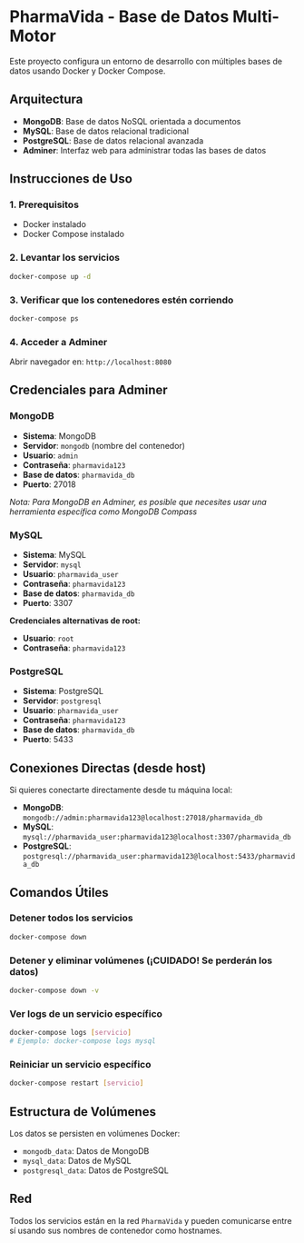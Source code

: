 # PharmaVida - Base de Datos Multi-Motor

Este proyecto configura un entorno de desarrollo con múltiples bases de datos usando Docker y Docker Compose.

## Arquitectura

- **MongoDB**: Base de datos NoSQL orientada a documentos
- **MySQL**: Base de datos relacional tradicional
- **PostgreSQL**: Base de datos relacional avanzada
- **Adminer**: Interfaz web para administrar todas las bases de datos

## Instrucciones de Uso

### 1. Prerequisitos
- Docker instalado
- Docker Compose instalado

### 2. Levantar los servicios
```bash
docker-compose up -d
```

### 3. Verificar que los contenedores estén corriendo
```bash
docker-compose ps
```

### 4. Acceder a Adminer
Abrir navegador en: `http://localhost:8080`

## Credenciales para Adminer

### MongoDB
- **Sistema**: MongoDB
- **Servidor**: `mongodb` (nombre del contenedor)
- **Usuario**: `admin`
- **Contraseña**: `pharmavida123`
- **Base de datos**: `pharmavida_db`
- **Puerto**: 27018

*Nota: Para MongoDB en Adminer, es posible que necesites usar una herramienta específica como MongoDB Compass*

### MySQL
- **Sistema**: MySQL
- **Servidor**: `mysql`
- **Usuario**: `pharmavida_user`
- **Contraseña**: `pharmavida123`
- **Base de datos**: `pharmavida_db`
- **Puerto**: 3307

**Credenciales alternativas de root:**
- **Usuario**: `root`
- **Contraseña**: `pharmavida123`

### PostgreSQL
- **Sistema**: PostgreSQL
- **Servidor**: `postgresql`
- **Usuario**: `pharmavida_user`
- **Contraseña**: `pharmavida123`
- **Base de datos**: `pharmavida_db`
- **Puerto**: 5433

## Conexiones Directas (desde host)

Si quieres conectarte directamente desde tu máquina local:

- **MongoDB**: `mongodb://admin:pharmavida123@localhost:27018/pharmavida_db`
- **MySQL**: `mysql://pharmavida_user:pharmavida123@localhost:3307/pharmavida_db`
- **PostgreSQL**: `postgresql://pharmavida_user:pharmavida123@localhost:5433/pharmavida_db`

## Comandos Útiles

### Detener todos los servicios
```bash
docker-compose down
```

### Detener y eliminar volúmenes (¡CUIDADO! Se perderán los datos)
```bash
docker-compose down -v
```

### Ver logs de un servicio específico
```bash
docker-compose logs [servicio]
# Ejemplo: docker-compose logs mysql
```

### Reiniciar un servicio específico
```bash
docker-compose restart [servicio]
```

## Estructura de Volúmenes

Los datos se persisten en volúmenes Docker:
- `mongodb_data`: Datos de MongoDB
- `mysql_data`: Datos de MySQL
- `postgresql_data`: Datos de PostgreSQL

## Red

Todos los servicios están en la red `PharmaVida` y pueden comunicarse entre sí usando sus nombres de contenedor como hostnames.